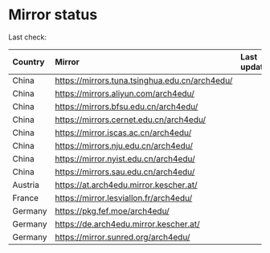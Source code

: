 <script src="./time.js"></script>
# Mirror status
Last check: <script type="text/javascript">localize(1732659745.5330725);</script>

|Country|Mirror|Last update|
|:------|:-----|:----------|
|China|https://mirrors.tuna.tsinghua.edu.cn/arch4edu/|<script type="text/javascript">localize(1732603509);</script>|
|China|https://mirrors.aliyun.com/arch4edu/|<script type="text/javascript">localize(1732603509);</script>|
|China|https://mirrors.bfsu.edu.cn/arch4edu/|<script type="text/javascript">localize(1732603509);</script>|
|China|https://mirrors.cernet.edu.cn/arch4edu/|<script type="text/javascript">localize(1732603509);</script>|
|China|https://mirror.iscas.ac.cn/arch4edu/|<script type="text/javascript">localize(1732603509);</script>|
|China|https://mirrors.nju.edu.cn/arch4edu/|<script type="text/javascript">localize(1732603509);</script>|
|China|https://mirror.nyist.edu.cn/arch4edu/|<script type="text/javascript">localize(1732603509);</script>|
|China|https://mirrors.sau.edu.cn/arch4edu/|<script type="text/javascript">localize(1729319991);</script>|
|Austria|https://at.arch4edu.mirror.kescher.at/|<script type="text/javascript">localize(1732603509);</script>|
|France|https://mirror.lesviallon.fr/arch4edu/|<script type="text/javascript">localize(1732603509);</script>|
|Germany|https://pkg.fef.moe/arch4edu/|<script type="text/javascript">localize(1732603509);</script>|
|Germany|https://de.arch4edu.mirror.kescher.at/|<script type="text/javascript">localize(1732603509);</script>|
|Germany|https://mirror.sunred.org/arch4edu/|<script type="text/javascript">localize(1732603509);</script>|

<script src="./tablefilter/tablefilter.js"></script>
<script src="./table.js"></script>